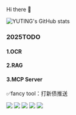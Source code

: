 
Hi there 👋

![YUTING's GitHub stats](https://github-readme-stats.vercel.app/api?username=YUTING0907&show_icons=true&theme=tokyonight)

### 2025TODO 
#### 1.OCR

#### 2.RAG

#### 3.MCP Server

✅fancy tool：打新债推送


<!--
**YUTING0907/YUTING0907** is a ✨ _special_ ✨ repository because its `README.md` (this file) appears on your GitHub profile.

### Visit times
![Visitor Count](https://profile-counter.glitch.me/YUTING0907/count.svg)

### language
![Top Langs](https://github-readme-stats.vercel.app/api/top-langs/?username=YUTING0907&layout=compact&theme=tokyonight)
Here are some ideas to get you started:

- 🔭 I’m currently working on ...
- 🌱 I’m currently learning ...
- 👯 I’m looking to collaborate on ...
- 🤔 I’m looking for help with ...
- 💬 Ask me about ...
- 📫 How to reach me: ...
- 😄 Pronouns: ...
- ⚡ Fun fact: ...
-->

![](https://github-profile-summary-cards.vercel.app/api/cards/profile-details?username=YUTING0907&theme=github_dark)
![](https://github-profile-summary-cards.vercel.app/api/cards/repos-per-language?username=YUTING0907&theme=github_dark) 
![](https://github-profile-summary-cards.vercel.app/api/cards/most-commit-language?username=YUTING0907&theme=github_dark)
![](https://github-profile-summary-cards.vercel.app/api/cards/stats?username=YUTING0907&theme=github_dark) 
![](https://github-profile-summary-cards.vercel.app/api/cards/productive-time?username=YUTING0907&theme=github_dark)
